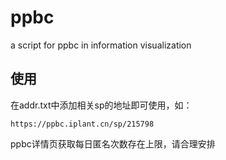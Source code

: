 # ppbc
 a script for ppbc in information visualization
## 使用
在addr.txt中添加相关sp的地址即可使用，如：
```
https://ppbc.iplant.cn/sp/215798
```
ppbc详情页获取每日匿名次数存在上限，请合理安排